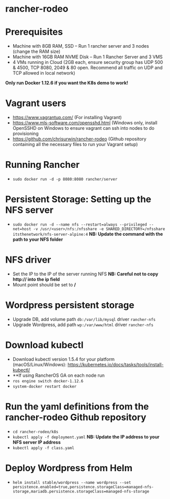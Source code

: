 # rancher-rodeo

# Prerequisites
* Machine with 8GB RAM, SSD – Run 1 rancher server and 3 nodes (change the RAM size)
* Machine with 16GB RAM NVME Disk – Run 1 Rancher Server and 3 VMS
* 4 VMs running in Cloud (2GB each, ensure security group has UDP 500 & 4500, TCP 8080, 2049 & 80 open. Recommend all traffic on UDP and TCP allowed in local network)

**Only run Docker 1.12.6 if you want the K8s demo to work!**

# Vagrant users
* https://www.vagrantup.com/ (For installing Vagrant)
* https://www.mls-software.com/opensshd.html (Windows only, install OpenSSHD on Windows to ensure vagrant can ssh into nodes to do provisioning
* https://github.com/chrisurwin/rancher-rodeo (Github repository containing all the necessary files to run your Vagrant setup)

# Running Rancher
* `sudo docker run -d -p 8080:8080 rancher/server`

# Persistent Storage: Setting up the NFS server
* `sudo docker run -d --name nfs --restart=always --privileged --net=host -v /usr/<user>/nfs:/nfsshare -e SHARED_DIRECTORY=/nfsshare itsthenetwork/nfs-server-alpine:4` **NB: Update the command with the path to your NFS folder**

# NFS driver
* Set the IP to the IP of the server running NFS **NB: Careful not to copy http:// into the ip field**
* Mount point should be set to **/**

# Wordpress persistent storage
* Upgrade DB, add volume path `db:/var/lib/mysql` driver `rancher-nfs`
* Upgrade Wordpress, add path `wp:/var/www/html` driver `rancher-nfs`

# Download kubectl
* Download kubectl version 1.5.4 for your platform (macOS/Linux/Windows): https://kubernetes.io/docs/tasks/tools/install-kubectl/ 
* **If using RancherOS GA on each node run 
* `ros engine switch docker-1.12.6`
* `system-docker restart docker`

# Run the yaml definitions from the rancher-rodeo Github repository
* `cd rancher-rodeo/k8s`
* `kubectl apply -f deployment.yaml` **NB: Update the IP address to your NFS server IP address**
* `kubectl apply -f class.yaml`

# Deploy Wordpress from Helm
* `helm install stable/wordpress --name wordpress --set persistence.enabled=true,persistence.storageClass=managed-nfs-storage,mariadb.persistence.storageClass=managed-nfs-storage`
